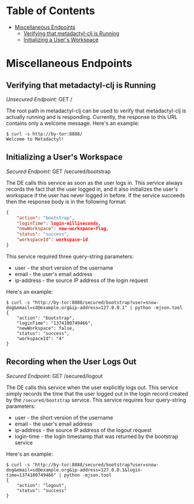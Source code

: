 # Table of Contents

* [Miscellaneous Endpoints](#miscellaneous-endpoints)
    * [Verifying that metadactyl-clj is Running](#verifying-that-metadactyl-clj-is-running)
    * [Initializing a User's Workspace](#initializing-a-users-workspace)

# Miscellaneous Endpoints

## Verifying that metadactyl-clj is Running

*Unsecured Endpoint:* GET /

The root path in metadactyl-clj can be used to verify that metadactyl-clj is
actually running and is responding. Currently, the response to this URL contains
only a welcome message. Here's an example:

```
$ curl -s http://by-tor:8888/
Welcome to Metadactyl!
```

## Initializing a User's Workspace

*Secured Endpoint:* GET /secured/bootstrap

The DE calls this service as soon as the user logs in. This service always
records the fact that the user logged in, and it also initializes the user's
workspace if the user has never logged in before. If the service succeeds then
the response body is in the following format:

```json
{
    "action": "bootstrap",
    "loginTime": login-milliseconds,
    "newWorkspace": new-workspace-flag,
    "status": "success",
    "workspaceId": workspace-id
}
```

This service required three query-string parameters:

* user - the short version of the username
* email - the user's email address
* ip-address - the source IP address of the login request

Here's an example:

```
$ curl -s "http://by-tor:8888/secured/bootstrap?user=snow-dog&email=sd@example.org&ip-address=127.0.0.1" | python -mjson.tool
{
    "action": "bootstrap",
    "loginTime": "1374180749466",
    "newWorkspace": false,
    "status": "success",
    "workspaceId": "4"
}
```

## Recording when the User Logs Out

*Secured Endpoint:* GET /secured/logout

The DE calls this service when the user explicitly logs out. This service simply
records the time that the user logged out in the login record created by the
`/secured/bootstrap` service. This service requires four query-string
parameters:

* user - the short version of the username
* email - the user's email address
* ip-address - the source IP address of the logout request
* login-time - the login timestamp that was returned by the bootstrap service

Here's an example:

```
$ curl -s "http://by-tor:8888/secured/bootstrap?user=snow-dog&email=sd@example.org&ip-address=127.0.0.1&login-time=1374180749466" | python -mjson.tool
{
    "action": "logout",
    "status": "success"
}
```
